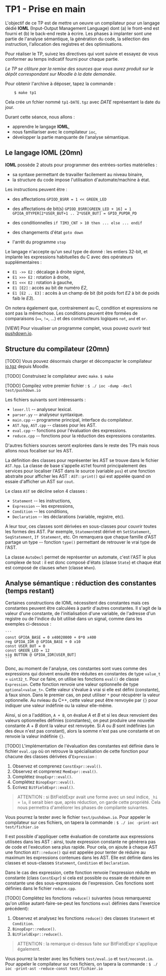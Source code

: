 # TP1 - Prise en main

L'objectif de ce TP est de mettre un oeuvre un compilateur pour un langage dédié **IOML** (Input-Output Management Language) dont (a) le front-end est fourni et (b) le back-end reste à écrire. Les phases à implanter sont une partie de l'analyse sémantique, la génération du code, la sélection des instruction, l'allocation des registres et des optimisations.

Pour réaliser le TP, suivez les directives qui vont suivre et essayez de vous conformer au temps indicatif fourni pour chaque partie.

_Le TP se clôture par la remise des sources que vous aurez produit sur le dépôt correspondant sur Moodle à la date demandée._

Pour obtenir l'archive à déposer, tapez la commande :
```
	$ make tp1
```

Cela crée un fchier nommé `tp1-DATE.tgz` avec _DATE_ représentant la date du jour.

Durant cette séance, nous allons :
* apprendre le langage **IOML**,
* nous familiariser avec le compilateur `ioc`,
* développer la partie manquante de l'analyse sémantique.



## Le langage IOML (20mn)

**IOML** possède 2 atouts pour programmer des entrées-sorties matérielles :
* sa syntaxe permettant de travailler facilement au niveau binaire,
* la structure du code impose l'utilisation d'automate/machine à état.

Les instructions peuvent être :

* des affectations
	`GPIOD_BSRR = 1 << GREEN_LED`

* des affectations de bit(s)
	`GPIOD_BSRR[GREEN_LED + 16] = 1`
	`GPIOA_OTYPER[2*USER_BUT+1 .. 2*USER_BUT] = GPIO_PUPDR_PD`

* des conditionnelles
	`if TIM3_CNT > 10 then ... else ... endif`

* des changements d'état
	`goto down`

* l'arrêt du programme
	`stop`

Le langage n'accepte qu'un seul type de donné : les entiers 32-bit, et implante les expressions habituelles du C avec des opérateurs supplémentaires :
* `E1 ->> E2` : décalage à droite signé,
* `E1 >>> E2` : rotation à droite,
* `E1 <<< E2` : rotation à gauche,
* `E1 [E2]` : accès au bit de numéro _E2_,
* `E1 [E2 .. E3]` : accès à un champ de bit (bit poids fort _E2_ à bit de poids faib le _E3_).

On notera également que, contrairement au C, condition et expressions ne sont pas la mêmechose. Les conditions peuvent être formées de comparaisons (`==`, `!=`, ...) et des constructeurs logiques `not`, `and` et `or`.

[VIEW] Pour visualiser un programme complet, vous pouvez ouvrir test [pushdown.io](test/pushdown.io).



## Structure du compilateur (20mn)

[TODO] Vous pouvez désormais charger et décompacter le compilateur [io.tgz](https://moodle.univ-tlse3.fr/mod/resource/view.php?id=341663) depuis Moodle.

[TODO] Construisez le compilateur avec `make`.
	`$ make`

[TODO] Compilez votre premier fichier :
	`$ ./ ioc -dump -decl test/pushdown.io`

Les fichiers suivants sont intéressants :

* `lexer.ll` -- analyseur lexical.
* `parser.yy` -- analyseur syntaxique.
* `main.cpp` -- programme principal, interface du compilateur.
* `AST.hpp`, `AST.cpp` -- classes pour les AST.
* `eval.cpp` -- fonctions pour l'évaluation des expressions.
* `reduce.cpp` -- fonctions pour la réduction des expressions constantes.

D'autres fichiers sources seront explorées dans le reste des TPs mais nous allons nous focaliser sur les AST.

La définition des classes pour représenter les AST se trouve dans le fichier `AST.hpp`. La classe de base s'appelle `AST`et fournit principalement des services pour localiser l'AST dans le source (variable `pos`) et une fonction abstraite pour afficher les AST : `AST::print()` qui est appelée quand on essaie d'afficher un AST sur `cout`.

Le class `AST` se décline selon 4 classes :

* `Statement` -- les instructions,
* `Expression` -- les expressions,
* `Condition` -- les conditions,
* `Declaration` -- les déclarations (variable, registre, etc).

A leur tour, ces classes sont dérivées en sous-classes pour couvrir toutes les formes des AST. Par exemple, `Statement`est dérivé en `SetStatement`, `SeqStatement`, `If Statement`, etc. On remarquera que chaque famille d'AST partage un type -- fonction `type()` permettant de retrouver le vrai type de l'AST.

La classe `AutoDecl` permet de représenter un automate, c'est l'AST le plus complexe de tout : il est donc composé d'états (classe `State`) et chaque état est composé de clauses _when_ (classe `When`).


## Analyse sémantique : réduction des constantes (temps restant)

Certaines constructions de IOML nécessitent des constantes mais ces constantes peuvent être calculées à partir d'autres constantes. Il s'agit de la valeur d'une constante, de l'initialisation d'une variable, de l'adresse d'un registre ou de l'indice du bit utilisé dans un signal, comme dans les exemples ci-dessous :

	```
	const GPIOA_BASE = 0 x40020000 + 0*0 x400
	reg GPIOA_IDR @ GPIOA_BASE + 0 x10
	const USER_BUT = 0
	const GREEN_LED = 12
	sig BUTTON @ GPIOA_IDR[USER_BUT]
	```

Donc, au moment de l'analyse, ces constantes sont vues comme des expressions qui doivent ensuite être réduites en constantes de type `value_t` = `uint32_t`. Pour ce faire, on utilise les fonctions `eval()` de classe `Expression`. Cette fonction renvoie une valeur optionnelle de type `optional<value_t>`. Cette valeur s'évalue à vrai si elle est défini (constante), à faux sinon. Dans le premier cas, on peut utiliser `*` pour récupérer la valeur optionnelle. Au nvieau du C++, cette valeur peut être renvoyée par `{}` pour indiquer une valeur indéfinie ou la valeur elle-même.

Ainsi, si on a l'addition, `A + B`, on évalue _A_ et _B_ et si les deux renvoient des valeurs optionnelles définies (constantes), on peut produire une nouvelle constante _A_ + _B_ dont la valeur est renvoyée. Si _A_ ou _B_ sont indéfinies (un des deux n'est pas constant), alors la somme n'est pas une constante et on renvoie la valeur indéfinie `{}`.

[TODO] L'implémentation de l'évaluation des constantes est définie dans le fichier `eval.cpp` où on retrouve la spécialisation de cette fonction pour chacune des classes dérivées d'`Expression` :

1. Observez et comprenez `ConstExpr::eval()`.
2. Observez et comprenez `MemExpr::eval()`.
3. Complétez `UnopExpr::eval()`.
4. Complétez `BinopExpr::eval()`.
5. Ecrivez `BitFieldExpr::eval()`.

> ATTENTION : si BitFieldExpr avait une forme avec un seul indice, `_hi` = `lo`, il serait bien que, après réduction, on garde cette propriété. Cela nous permettra d'améliorer les phases de compilante suivantes.

Vous pourrez la tester avec le fichier `test/pushdown.io`. Pour appeler le compilateur sur ces fichiers, on tapera la commande :
	`$ ./ ioc -print-ast test/fichier.io`


Il est possible d'appliquer cette évaluation de constante aux expressions utilisées dans les AST : ainsi, toute expression constante ne génèrera pas de code et l'exécution sera plus rapide. Pour cela, on ajoute à chaque AST une fonction `AST::reduce()` qui est appelée pour tenter de réduire au maximum les expressions contenues dans les AST. Elle est définie dans les classes et sous-classes `Statement`, `Condition` et `Declaration`.

Dans le cas des expression, cette fonction renvoie l'expression réduite en constante (class `ConstExpr`) si cela est possible ou essaie de réduire en constante une des sous-expressions de l'expression. Ces fonctions sont définies dans le fichier `reduce.cpp`.


[TODO] Complétez les fonctions `reduce()` suivantes (vous remarquerez qu'on utilise autant-faire-se-peut les fonctions `eval` définies dans l'exercice précédent):

1. Observez et analysez les fonctions `reduce()` des classes `Statement` et `Condition`.
2. `BinopExpr::reduce()`.
3. `BitFieldExpr::reduce()`.

> ATTENTION : la remarque ci-dessus faite sur BitFieldExpr s'applique également.

Vous pourrez la tester avec les fichiers `test/eval.io` et `test/noconst.io`. Pour appeler le compilateur sur ces fichiers, on tapera la commande :
	`$ ./ ioc -print-ast -reduce-const test/fichier.io`

